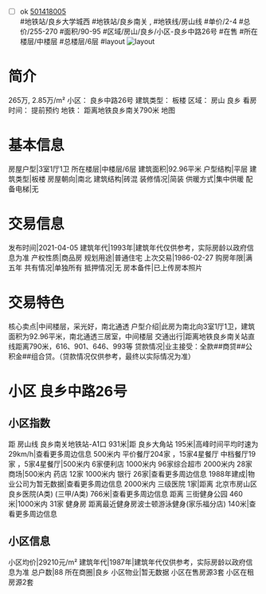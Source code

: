 - [ ] ok [501418005](https://bj.5i5j.com/ershoufang/501418005.html)  
 #地铁站/良乡大学城西 #地铁站/良乡南关 ,  #地铁线/房山线
#单价/2-4 #总价/255-270 #面积/90-95   #区域/房山/良乡/小区-良乡中路26号 #在售 #所在楼层/中楼层 #总楼层/6层 #layout 
![layout](http://image2a.5i5j.com/scm/HOUSE_CUSTOMER/9ff69499c61b45dba673f2ff710ed318.jpg_P5.jpg) 
# 简介 
 265万,  2.85万/m² 
小区： 良乡中路26号
建筑类型： 板楼
区域： 房山 良乡
看房时间： 提前预约
地铁： 距离地铁良乡南关790米 地图
# 基本信息 
 房屋户型|3室1厅1卫
所在楼层|中楼层/6层
建筑面积|92.96平米
户型结构|平层
建筑类型|板楼
房屋朝向|南北
建筑结构|砖混
装修情况|简装
供暖方式|集中供暖
配备电梯|无
# 交易信息 
 发布时间|2021-04-05
建筑年代|1993年|建筑年代仅供参考，实际房龄以政府信息为准
产权性质|商品房
规划用途|普通住宅
上次交易|1986-02-27
购房年限|满五年
共有情况|单独所有
抵押情况|无
房本备件|已上传房本照片
# 交易特色 
 核心卖点|中间楼层，采光好，南北通透
户型介绍|此房为南北向3室1厅1卫，建筑面积为92.96平米，南北通透三居室，中间楼层
交通出行|距离地铁良乡南关站直线距离790米，616、901、646、993等
贷款情况|业主接受：全款##商贷##公积金##组合贷。（贷款情况仅供参考，最终以实际情况为准）
# 小区 良乡中路26号
## 小区指数 
 距 房山线 良乡南关地铁站-A1口 931米|距 良乡大角站 195米|高峰时间平均时速为29km/h|查看更多周边信息
500米内 平价餐厅204家 ，15家4星餐厅
中档餐厅19家 ，5家4星餐厅|500米内 6家便利店
1000米内 96家综合超市
2000米内 28家商场|500米内 药店 12家
1000米内 银行 26家|查看更多周边信息
1988年建成|物业公司为暂无数据|查看更多周边信息
2000米内 三级医院 1家|距离 北京市房山区良乡医院(A类) (三甲/A类) 766米|查看更多周边信息
距离 三街健身公园 460米|1000米内 31家 健身房
距离最近健身房波士顿游泳健身(家乐福分店) 140米|查看更多周边信息
## 小区信息 
 小区均价|29210元/m²
建筑年代|1987年|建筑年代仅供参考，实际房龄以政府信息为准
总户数|88
所在商圈|良乡
小区物业|暂无数据
小区在售房源3套
小区在租房源2套
